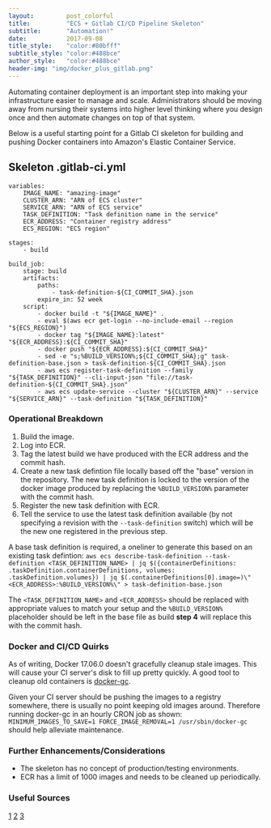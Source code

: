 ```yaml
---
layout:         post_colorful
title:          "ECS + Gitlab CI/CD Pipeline Skeleton"
subtitle:       "Automation!"
date:           2017-09-08
title_style:    "color:#80bfff"
subtitle_style: "color:#488bce"
author_style:   "color:#488bce"
header-img: "img/docker_plus_gitlab.png"
---
```



Automating container deployment is an important step into making your infrastructure easier to manage and scale. Administrators should be
moving away from nursing their systems into higher level thinking where you design once and then automate changes on top of that system.

Below is a useful starting point for a Gitlab CI skeleton for building and pushing Docker containers into Amazon's Elastic Container Service.

## Skeleton .gitlab-ci.yml

<!-- language: markdown-->
    variables:
        IMAGE_NAME: "amazing-image"
        CLUSTER_ARN: "ARN of ECS cluster"
        SERVICE_ARN: "ARN of ECS service"
        TASK_DEFINITION: "Task definition name in the service"
        ECR_ADDRESS: "Container registry address"
        ECS_REGION: "ECS region"

    stages:
        - build

    build_job:
        stage: build
        artifacts:
            paths:
                - task-definition-${CI_COMMIT_SHA}.json
            expire_in: 52 week
        script:
            - docker build -t "${IMAGE_NAME}" .
            - eval $(aws ecr get-login --no-include-email --region "${ECS_REGION}")
            - docker tag "${IMAGE_NAME}:latest" "${ECR_ADDRESS}:${CI_COMMIT_SHA}"
            - docker push "${ECR_ADDRESS}:${CI_COMMIT_SHA}"
            - sed -e "s;%BUILD_VERSION%;${CI_COMMIT_SHA};g" task-definition-base.json > task-definition-${CI_COMMIT_SHA}.json
            - aws ecs register-task-definition --family "${TASK_DEFINITION}" --cli-input-json "file://task-definition-${CI_COMMIT_SHA}.json"
            - aws ecs update-service --cluster "${CLUSTER_ARN}" --service "${SERVICE_ARN}" --task-definition "${TASK_DEFINITION}"


### Operational Breakdown

1. Build the image.
2. Log into ECR.
3. Tag the latest build we have produced with the ECR address and the commit hash.
4. Create a new task defintion file locally based off the "base" version in the repository. The new task definition is locked to the version of the docker image produced by replacing the `%BUILD_VERSION%` parameter with the commit hash.
5. Register the new task definition with ECR.
6. Tell the service to use the latest task definition available (by not specifying a revision with the `--task-definition` switch) which will be the new one registered in the previous step.

A base task definition is required, a oneliner to generate this based on an existing task defintion:
`aws ecs describe-task-definition --task-definition <TASK_DEFINITION_NAME> | jq $({containerDefinitions: .taskDefinition.containerDefinitions, volumes: .taskDefinition.volumes}) | jq $(.containerDefinitions[0].image=)\"<ECR_ADDRESS>:%BUILD_VERSION%\" > task-definition-base.json`

The `<TASK_DEFINITION_NAME>` and `<ECR_ADDRESS>` should be replaced with appropriate values to match your setup and the `%BUILD_VERSION%` placeholder should be
left in the base file as build **step 4** will replace this with the commit hash.


### Docker and CI/CD Quirks

As of writing, Docker 17.06.0 doesn't gracefully cleanup stale images. This will cause your CI server's disk to fill up pretty quickly. A good tool to
cleanup old containers is [docker-gc](https://github.com/spotify/docker-gc).

Given your CI server should be pushing the images to a registry somewhere, there is usually no point keeping old images around. Therefore running docker-gc in an hourly CRON job as shown: `MINIMUM_IMAGES_TO_SAVE=1 FORCE_IMAGE_REMOVAL=1 /usr/sbin/docker-gc` should help alleviate maintenance.


### Further Enhancements/Considerations

- The skeleton has no concept of production/testing environments.
- ECR has a limit of 1000 images and needs to be cleaned up periodically.


### Useful Sources
[1](https://aws.amazon.com/blogs/devops/set-up-a-build-pipeline-with-jenkins-and-amazon-ecs)
[2](https://stackoverflow.com/questions/31485031/ecs-service-automating-deploy-with-new-docker-image)
[3](https://serverfault.com/questions/682340/update-the-container-of-a-service-in-amazon-ecs)
